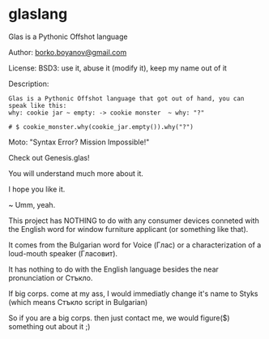 glaslang
========
Glas is a Pythonic Offshot language

Author: borko.boyanov@gmail.com

License: BSD3: use it, abuse it (modify it), keep my name out of it

Description:

    Glas is a Pythonic Offshot language that got out of hand, you can speak like this: 
    why: cookie jar ~ empty: -> cookie monster  ~ why: "?"

    # $ cookie_monster.why(cookie_jar.empty()).why("?")

    
Moto: "Syntax Error? Mission Impossible!"

Check out Genesis.glas! 

You will understand much more about it.

I hope you like it.

~
Umm, yeah. 

This project has NOTHING to do with any consumer devices conneted with the 
 English word for window furniture applicant (or something like that).

It comes from the Bulgarian word for Voice (Глас) or a characterization 
 of a loud-mouth speaker (Гласовит).
 
It has nothing to do with the English language besides the near pronunciation
 or Стъкло.

If big corps. come at my ass, I would immediatly change it's name to
 Styks (which means Стъкло script in Bulgarian)
 
So if you are a big corps. then just contact me, we would figure($) 
 something out about it ;)
